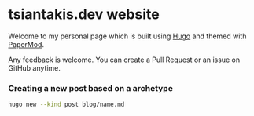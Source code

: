 # tsiantakis.dev website

Welcome to my personal page which is built using [Hugo](https://gohugo.io/) and themed with [PaperMod](https://github.com/adityatelange/hugo-PaperMod).

Any feedback is welcome. You can create a Pull Request or an issue on GitHub anytime.

### Creating a new post based on a archetype

```bash
hugo new --kind post blog/name.md
```